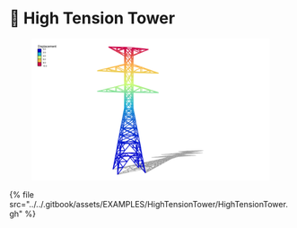 # 🪫 High Tension Tower

<figure><img src="../../.gitbook/assets/EXAMPLES/HighTensionTower/images/persp Front.png" alt=""><figcaption></figcaption></figure>

{% file src="../../.gitbook/assets/EXAMPLES/HighTensionTower/HighTensionTower.gh" %}
